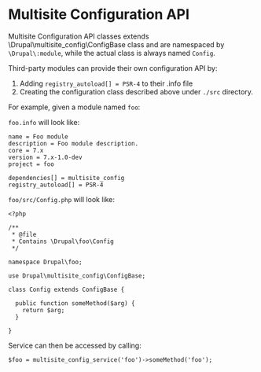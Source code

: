 Multisite Configuration API
===========================

Multisite Configuration API classes extends \Drupal\multisite_config\ConfigBase class and
are namespaced by ```\Drupal\:module```, while the actual class is always named ```Config```.

Third-party modules can provide their own configuration API by:

1. Adding ```registry_autoload[] = PSR-4``` to their .info file
2. Creating the configuration class described above under ```./src``` directory.

For example, given a module named ```foo```:

```foo.info``` will look like:

```
name = Foo module
description = Foo module description.
core = 7.x
version = 7.x-1.0-dev
project = foo

dependencies[] = multisite_config
registry_autoload[] = PSR-4
```

```foo/src/Config.php``` will look like:

```
<?php

/**
 * @file
 * Contains \Drupal\foo\Config
 */

namespace Drupal\foo;

use Drupal\multisite_config\ConfigBase;

class Config extends ConfigBase {

  public function someMethod($arg) {
    return $arg;
  }

}

```

Service can then be accessed by calling:

```
$foo = multisite_config_service('foo')->someMethod('foo');
```

